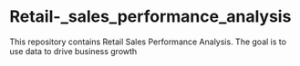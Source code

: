 # Retail-_sales_performance_analysis
This repository contains Retail Sales Performance Analysis. The goal is to use data to drive business growth
